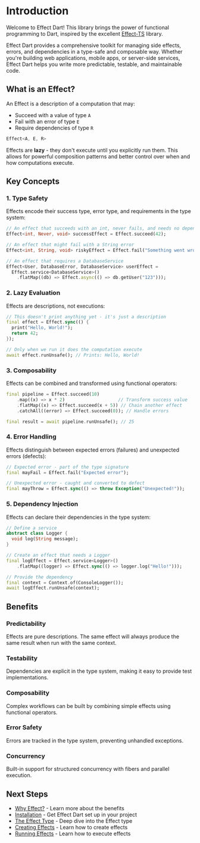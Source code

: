 # Introduction

Welcome to Effect Dart! This library brings the power of functional programming to Dart, inspired by the excellent [Effect-TS](https://effect.website/) library.

Effect Dart provides a comprehensive toolkit for managing side effects, errors, and dependencies in a type-safe and composable way. Whether you're building web applications, mobile apps, or server-side services, Effect Dart helps you write more predictable, testable, and maintainable code.

## What is an Effect?

An Effect is a description of a computation that may:
- Succeed with a value of type `A`
- Fail with an error of type `E`
- Require dependencies of type `R`

```dart
Effect<A, E, R>
```

Effects are **lazy** - they don't execute until you explicitly run them. This allows for powerful composition patterns and better control over when and how computations execute.

## Key Concepts

### 1. Type Safety
Effects encode their success type, error type, and requirements in the type system:

```dart
// An effect that succeeds with an int, never fails, and needs no dependencies
Effect<int, Never, void> successEffect = Effect.succeed(42);

// An effect that might fail with a String error
Effect<int, String, void> riskyEffect = Effect.fail("Something went wrong");

// An effect that requires a DatabaseService
Effect<User, DatabaseError, DatabaseService> userEffect = 
  Effect.service<DatabaseService>()
    .flatMap((db) => Effect.async(() => db.getUser("123")));
```

### 2. Lazy Evaluation
Effects are descriptions, not executions:

```dart
// This doesn't print anything yet - it's just a description
final effect = Effect.sync(() {
  print("Hello, World!");
  return 42;
});

// Only when we run it does the computation execute
await effect.runUnsafe(); // Prints: Hello, World!
```

### 3. Composability
Effects can be combined and transformed using functional operators:

```dart
final pipeline = Effect.succeed(10)
    .map((x) => x * 2)                    // Transform success value
    .flatMap((x) => Effect.succeed(x + 5)) // Chain another effect
    .catchAll((error) => Effect.succeed(0)); // Handle errors

final result = await pipeline.runUnsafe(); // 25
```

### 4. Error Handling
Effects distinguish between expected errors (failures) and unexpected errors (defects):

```dart
// Expected error - part of the type signature
final mayFail = Effect.fail("Expected error");

// Unexpected error - caught and converted to defect
final mayThrow = Effect.sync(() => throw Exception("Unexpected!"));
```

### 5. Dependency Injection
Effects can declare their dependencies in the type system:

```dart
// Define a service
abstract class Logger {
  void log(String message);
}

// Create an effect that needs a Logger
final logEffect = Effect.service<Logger>()
    .flatMap((logger) => Effect.sync(() => logger.log("Hello!")));

// Provide the dependency
final context = Context.of(ConsoleLogger());
await logEffect.runUnsafe(context);
```

## Benefits

### Predictability
Effects are pure descriptions. The same effect will always produce the same result when run with the same context.

### Testability
Dependencies are explicit in the type system, making it easy to provide test implementations.

### Composability
Complex workflows can be built by combining simple effects using functional operators.

### Error Safety
Errors are tracked in the type system, preventing unhandled exceptions.

### Concurrency
Built-in support for structured concurrency with fibers and parallel execution.

## Next Steps

- [Why Effect?](./why-effect) - Learn more about the benefits
- [Installation](./installation) - Get Effect Dart set up in your project
- [The Effect Type](./effect-type) - Deep dive into the Effect type
- [Creating Effects](./creating-effects) - Learn how to create effects
- [Running Effects](./running-effects) - Learn how to execute effects